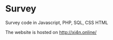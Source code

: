 # Survey
Survey code in Javascript, PHP, SQL, CSS HTML

The website is hosted on http://xi4n.online/
